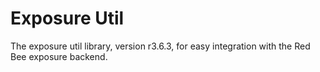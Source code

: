 # Exposure Util

The exposure util library, version r3.6.3, for easy integration with the Red Bee exposure backend.